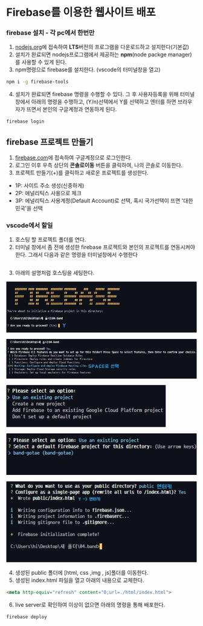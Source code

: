# Firebase를 이용한 웹사이트 배포


### firebase 설치 - 각 pc에서 한번만
1. [nodejs.org](http://nodejs.org)에 접속하여 **LTS**버전의 프로그램을 다운로드하고 설치한다(기본값)
2. 설치가 완료되면 nodejs프로그램에서 제공하는 **npm**(node packge manager)를 사용할 수 있게 된다.
3. npm명령으로 firebase를 설치한다. (vscode의 터미널창을 열고)

```bash
npm i -g firebase-tools 
```
4. 설치가 완료되면 firebase 명령을 수행할 수 있다. 그 후 사용자등록을 위해 터미널 창에서 아래의 명령을 수행하고, (Y/n)선택에서 Y를 선택하고
		엔터를 하면 브라우자가 뜨면서 본인의 구글계정과 연동하게 된다.

```bash
firebase login
``` 

## firebase 프로젝트 만들기
1. [firebase.com](http://firebase.com)에 접속하여 구글계정으로 로그인한다.
2. 로그인 이후 우측 상단의 **콘솔로이동** 버튼을 클릭하여, 나의 콘솔로 이동한다.
3. 프로젝트 만들기(+)를 클릭하고 새로운 프로젝트를 생성한다. 
- 1P: 사이트 주소 생성(신중하게)
- 2P: 애널리틱스 사용으로 체크
- 3P: 에널리틱스 사용계정(Default Account)로 선택, 혹시 국가선택이 뜨면 '대한민국'을 선택

### vscode에서 할일
1. 호스팅 할 프로젝트 폴더를 연다.
2. 터미널 창에서 좀 전에 생성한 firebase 프로젝트와 본인의 프로젝트를 연동시켜야 한다. 그래서 다음과 같은 명령을 터미널창에서 수행한다
```bash

```
3. 아래의 설명처럼 호스팅을 세팅한다.

![fb](./capture/fb-01.png)

![fb](./capture/fb-02.png)

![fb](./capture/fb-03.jpg)

![fb](./capture/fb-04.jpg)

![fb](./capture/fb-05.png)

4. 생성된 public 폴더에 [html, css ,img , js]폴더를 이동한다.
5. 생성된 index.html 파일을 열고 아래의 내용으로 교체한다.
```html
<meta http-equiv="refresh" content="0;url=./html/index.html">
```

6. live server로 확인하여 이상이 없으면 아래의 명령을 통해 배포한다.
```bash
firebase deploy
```